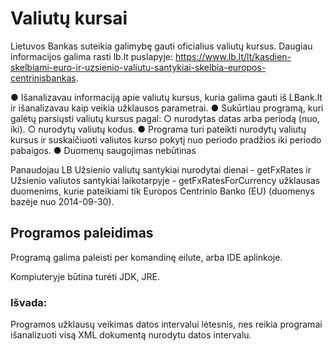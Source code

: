 # Valiutų kursai

Lietuvos Bankas suteikia galimybę gauti oficialius valiutų kursus. Daugiau informacijos galima
rasti lb.lt puslapyje:
https://www.lb.lt/lt/kasdien-skelbiami-euro-ir-uzsienio-valiutu-santykiai-skelbia-europos-centrinisbankas.

● Išanalizavau informaciją apie valiutų kursus, kuria galima gauti iš LBank.lt ir išanalizavau kaip veikia
užklausos parametrai.
● Sukūrtiau programą, kuri galėtų parsiųsti valiutų kursus pagal:
○ nurodytas datas arba periodą (nuo, iki).
○ nurodytų valiutų kodus.
● Programa turi pateikti nurodytų valiutų kursus ir suskaičiuoti valiutos kurso pokytį nuo
periodo pradžios iki periodo pabaigos.
● Duomenų saugojimas nebūtinas

Panaudojau LB Užsienio valiutų santykiai nurodytai dienai - getFxRates ir Užsienio valiutos santykiai laikotarpyje - getFxRatesForCurrency užklausas duomenims, kurie pateikiami tik Europos Centrinio Banko (EU) (duomenys bazėje nuo 2014-09-30).

## Programos paleidimas

Programą galima paleisti per komandinę eilute, arba IDE aplinkoje.

Kompiuteryje būtina turėti  JDK, JRE.





### Išvada:
Programos užklausų veikimas datos intervalui lėtesnis, nes reikia programai išanalizuoti visą XML dokumentą nurodytu datos intervalu.
